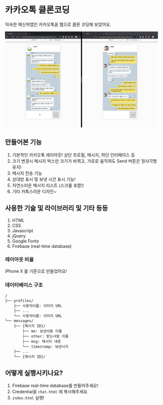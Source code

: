 # 카카오톡 클론코딩

익숙한 메신져앱인 카카오톡을 웹으로 클론 코딩해 보았어요.

![Image](capture.png)

## 만들어본 기능

1. 기본적인 카카오톡 레이아웃! 상단 프로필, 메시지, 하단 인터페이스 등
2. 크기 변경시 메시지 박스만 크기가 바뀌고, 가로로 움직여도 Send 버튼은 정사각형 유지!
3. 메시지 전송 기능
4. 상대방 표시 및 보낸 시간 표시 기능!
5. 자연스러운 메시지 리스트 (스크롤 포함!)
6. 기타 카톡스러운 디자인~

## 사용한 기술 및 라이브러리 및 기타 등등

1. HTML
2. CSS
3. Javascript
4. jQuery
5. Google Fonts
6. Firebase (real-time database)

### 레이아웃 비율

iPhone X 를 기준으로 만들었어요!

### 데이터베이스 구조

```
/
├── profiles/
    ├── 사용자이름: 이미지 URL
    ├── ...
    └── 사용자이름: 이미지 URL
└── messages/
    ├── {메시지 ID}/
        ├── me: 보낸사람 이름
        ├── other: 받는사람 이름
        ├── msg: 메시지 내용
        └── timestamp: 보낸시각
    ├── ...
    └── {메시지 ID}/
```

## 어떻게 실행시키나요?

1. Firebase real-time database를 만들어주세요!
2. Credential을 `chat.html` 에 복사해주세요.
3. `index.html` 실행!
